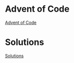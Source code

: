 # Advent of Code

[Advent of Code](https://adventofcode.com/)

# Solutions

[Solutions](SOLUTIONS.md)
